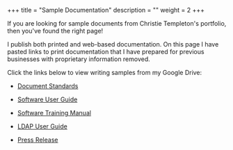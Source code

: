 +++
title = "Sample Documentation"
description = ""
weight = 2
+++


If you are looking for sample documents from Christie Templeton's portfolio, then you've found the right page! 

<!--more-->

I publish both printed and web-based documentation. On this page I have pasted links to print documentation that I have prepared for previous businesses with proprietary information removed. 

Click the links below to view writing samples from my Google Drive:

- [Document Standards](https://drive.google.com/open?id=1n5ewF38UQ8lCZykBgPO24meA11vwIjfV)

- [Software User Guide](https://drive.google.com/open?id=1ZwsaYWwXVfO53J2KvXErmaVWEmFBDj23)

- [Software Training Manual](https://drive.google.com/open?id=1zmtJS2krIwMkVyVtOy4-DXCSNwh1kczr)

- [LDAP User Guide](https://drive.google.com/open?id=1KLlaxNjPVf2KOtfphahuefLjZUJ4e_4r)

- [Press Release](https://drive.google.com/open?id=1mDLtUUOTlo9W56s-lwPPXHLmYrAdzxwt)